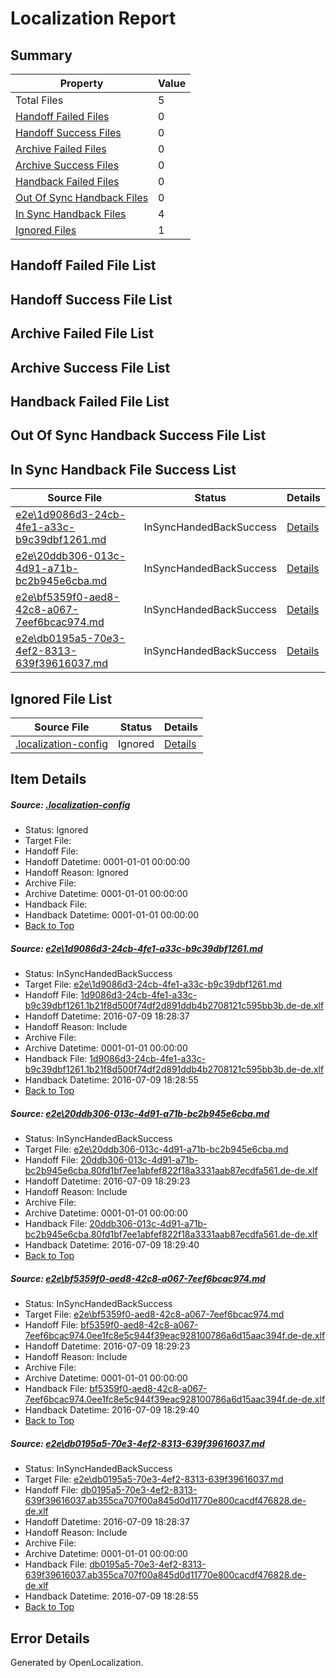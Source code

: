 # <a name='report-top'></a> Localization Report

## Summary
 Property | Value 
 -------- | ----- 
 Total Files | 5
[ Handoff Failed Files ](#handoff-failed-list)| 0
[ Handoff Success Files ](#handoff-success-list)| 0
[ Archive Failed Files ](#archive-failed-list)| 0
[ Archive Success Files ](#archive-success-list)| 0
[ Handback Failed Files ](#handback-failed-list)| 0
[ Out Of Sync Handback Files ](#outofsync-handback-success-list)| 0
[ In Sync Handback Files ](#insync-handback-success-list)| 4
[ Ignored Files ](#ignored-list)| 1

## <a name='handoff-failed-list'></a> Handoff Failed File List

## <a name='handoff-success-list'></a> Handoff Success File List

## <a name='archive-failed-list'></a> Archive Failed File List

## <a name='archive-success-list'></a> Archive Success File List

## <a name='handback-failed-list'></a> Handback Failed File List

## <a name='outofsync-handback-success-list'></a> Out Of Sync Handback Success File List

## <a name='insync-handback-success-list'></a> In Sync Handback File Success List
 Source File | Status | Details 
 ----------- | ------ | ------- 
 [e2e\1d9086d3-24cb-4fe1-a33c-b9c39dbf1261.md](https://github.com/OpenLocalizationTestOrg/oltest/blob/379808778367559c81a8e0e2e6034cfebc374116/e2e/1d9086d3-24cb-4fe1-a33c-b9c39dbf1261.md) | InSyncHandedBackSuccess | [Details](#7db59a4302ec88a8c6c0d32f4c1bd5869a1274971)
 [e2e\20ddb306-013c-4d91-a71b-bc2b945e6cba.md](https://github.com/OpenLocalizationTestOrg/oltest/blob/68754c8fb680c4139c60aa418712f908cebec298/e2e/20ddb306-013c-4d91-a71b-bc2b945e6cba.md) | InSyncHandedBackSuccess | [Details](#3c140d0180e01b62d2ea675f650ce264f7738baa2)
 [e2e\bf5359f0-aed8-42c8-a067-7eef6bcac974.md](https://github.com/OpenLocalizationTestOrg/oltest/blob/68754c8fb680c4139c60aa418712f908cebec298/e2e/bf5359f0-aed8-42c8-a067-7eef6bcac974.md) | InSyncHandedBackSuccess | [Details](#f6a31c6a48741bb3d67f7a9e1fde5a2420c19fb23)
 [e2e\db0195a5-70e3-4ef2-8313-639f39616037.md](https://github.com/OpenLocalizationTestOrg/oltest/blob/379808778367559c81a8e0e2e6034cfebc374116/e2e/db0195a5-70e3-4ef2-8313-639f39616037.md) | InSyncHandedBackSuccess | [Details](#682d8b03d136f93ab525ae1f1bda7edfb75a35684)

## <a name='ignored-list'></a> Ignored File List
 Source File | Status | Details 
 ----------- | ------ | ------- 
 [.localization-config](https://github.com/OpenLocalizationTestOrg/oltest/blob/68754c8fb680c4139c60aa418712f908cebec298/.localization-config) | Ignored | [Details](#3d4f252ac210baf56311d7e97dcc2db10974dbd20)

## Item Details
##### <a name='3d4f252ac210baf56311d7e97dcc2db10974dbd20'></a> Source: [.localization-config](https://github.com/OpenLocalizationTestOrg/oltest/blob/68754c8fb680c4139c60aa418712f908cebec298/.localization-config)
* Status: Ignored
* Target File: 
* Handoff File: 
* Handoff Datetime: 0001-01-01 00:00:00
* Handoff Reason: Ignored
* Archive File: 
* Archive Datetime: 0001-01-01 00:00:00
* Handback File: 
* Handback Datetime: 0001-01-01 00:00:00
* [Back to Top](#report-top)

##### <a name='7db59a4302ec88a8c6c0d32f4c1bd5869a1274971'></a> Source: [e2e\1d9086d3-24cb-4fe1-a33c-b9c39dbf1261.md](https://github.com/OpenLocalizationTestOrg/oltest/blob/379808778367559c81a8e0e2e6034cfebc374116/e2e/1d9086d3-24cb-4fe1-a33c-b9c39dbf1261.md)
* Status: InSyncHandedBackSuccess
* Target File: [e2e\1d9086d3-24cb-4fe1-a33c-b9c39dbf1261.md](https://github.com/OpenLocalizationTestOrg/oltest-dede-fly/blob/f3a16dd78d8dc7775483d382822b61b780eafd88/e2e/1d9086d3-24cb-4fe1-a33c-b9c39dbf1261.md)
* Handoff File: [1d9086d3-24cb-4fe1-a33c-b9c39dbf1261.1b21f8d500f74df2d891ddb4b2708121c595bb3b.de-de.xlf](https://github.com/OpenLocalizationTestOrg/olhandoff-e2e/blob/a6268a4ce502779b84a9f88ef44510439c1fd073/ol-handoff/OpenLocalizationTestOrg/oltest-dede-fly/ci/high/1d9086d3-24cb-4fe1-a33c-b9c39dbf1261.1b21f8d500f74df2d891ddb4b2708121c595bb3b.de-de.xlf)
* Handoff Datetime: 2016-07-09 18:28:37
* Handoff Reason: Include
* Archive File: 
* Archive Datetime: 0001-01-01 00:00:00
* Handback File: [1d9086d3-24cb-4fe1-a33c-b9c39dbf1261.1b21f8d500f74df2d891ddb4b2708121c595bb3b.de-de.xlf](https://github.com/OpenLocalizationTestOrg/olhandback-e2e/blob/bcd4db5c78e63564b97a1bffb3b19756037c98c9/ol-handback/OpenLocalizationTestOrg/oltest-dede-fly/ci/high/1d9086d3-24cb-4fe1-a33c-b9c39dbf1261.1b21f8d500f74df2d891ddb4b2708121c595bb3b.de-de.xlf)
* Handback Datetime: 2016-07-09 18:28:55
* [Back to Top](#report-top)

##### <a name='3c140d0180e01b62d2ea675f650ce264f7738baa2'></a> Source: [e2e\20ddb306-013c-4d91-a71b-bc2b945e6cba.md](https://github.com/OpenLocalizationTestOrg/oltest/blob/68754c8fb680c4139c60aa418712f908cebec298/e2e/20ddb306-013c-4d91-a71b-bc2b945e6cba.md)
* Status: InSyncHandedBackSuccess
* Target File: [e2e\20ddb306-013c-4d91-a71b-bc2b945e6cba.md](https://github.com/OpenLocalizationTestOrg/oltest-dede-fly/blob/821718d415105f3e46782c9782adb55b478c94c0/e2e/20ddb306-013c-4d91-a71b-bc2b945e6cba.md)
* Handoff File: [20ddb306-013c-4d91-a71b-bc2b945e6cba.80fd1bf7ee1abfef822f18a3331aab87ecdfa561.de-de.xlf](https://github.com/OpenLocalizationTestOrg/olhandoff-e2e/blob/e4c4c839787e5d28d18d7400c5cd722b932d30a6/ol-handoff/OpenLocalizationTestOrg/oltest-dede-fly/ci/ht/20ddb306-013c-4d91-a71b-bc2b945e6cba.80fd1bf7ee1abfef822f18a3331aab87ecdfa561.de-de.xlf)
* Handoff Datetime: 2016-07-09 18:29:23
* Handoff Reason: Include
* Archive File: 
* Archive Datetime: 0001-01-01 00:00:00
* Handback File: [20ddb306-013c-4d91-a71b-bc2b945e6cba.80fd1bf7ee1abfef822f18a3331aab87ecdfa561.de-de.xlf](https://github.com/OpenLocalizationTestOrg/olhandback-e2e/blob/ad0f7503ffc3840494c2ff0157c003340102543d/ol-handback/OpenLocalizationTestOrg/oltest-dede-fly/ci/ht/20ddb306-013c-4d91-a71b-bc2b945e6cba.80fd1bf7ee1abfef822f18a3331aab87ecdfa561.de-de.xlf)
* Handback Datetime: 2016-07-09 18:29:40
* [Back to Top](#report-top)

##### <a name='f6a31c6a48741bb3d67f7a9e1fde5a2420c19fb23'></a> Source: [e2e\bf5359f0-aed8-42c8-a067-7eef6bcac974.md](https://github.com/OpenLocalizationTestOrg/oltest/blob/68754c8fb680c4139c60aa418712f908cebec298/e2e/bf5359f0-aed8-42c8-a067-7eef6bcac974.md)
* Status: InSyncHandedBackSuccess
* Target File: [e2e\bf5359f0-aed8-42c8-a067-7eef6bcac974.md](https://github.com/OpenLocalizationTestOrg/oltest-dede-fly/blob/821718d415105f3e46782c9782adb55b478c94c0/e2e/bf5359f0-aed8-42c8-a067-7eef6bcac974.md)
* Handoff File: [bf5359f0-aed8-42c8-a067-7eef6bcac974.0ee1fc8e5c944f39eac928100786a6d15aac394f.de-de.xlf](https://github.com/OpenLocalizationTestOrg/olhandoff-e2e/blob/e4c4c839787e5d28d18d7400c5cd722b932d30a6/ol-handoff/OpenLocalizationTestOrg/oltest-dede-fly/ci/ht/bf5359f0-aed8-42c8-a067-7eef6bcac974.0ee1fc8e5c944f39eac928100786a6d15aac394f.de-de.xlf)
* Handoff Datetime: 2016-07-09 18:29:23
* Handoff Reason: Include
* Archive File: 
* Archive Datetime: 0001-01-01 00:00:00
* Handback File: [bf5359f0-aed8-42c8-a067-7eef6bcac974.0ee1fc8e5c944f39eac928100786a6d15aac394f.de-de.xlf](https://github.com/OpenLocalizationTestOrg/olhandback-e2e/blob/ad0f7503ffc3840494c2ff0157c003340102543d/ol-handback/OpenLocalizationTestOrg/oltest-dede-fly/ci/ht/bf5359f0-aed8-42c8-a067-7eef6bcac974.0ee1fc8e5c944f39eac928100786a6d15aac394f.de-de.xlf)
* Handback Datetime: 2016-07-09 18:29:40
* [Back to Top](#report-top)

##### <a name='682d8b03d136f93ab525ae1f1bda7edfb75a35684'></a> Source: [e2e\db0195a5-70e3-4ef2-8313-639f39616037.md](https://github.com/OpenLocalizationTestOrg/oltest/blob/379808778367559c81a8e0e2e6034cfebc374116/e2e/db0195a5-70e3-4ef2-8313-639f39616037.md)
* Status: InSyncHandedBackSuccess
* Target File: [e2e\db0195a5-70e3-4ef2-8313-639f39616037.md](https://github.com/OpenLocalizationTestOrg/oltest-dede-fly/blob/f3a16dd78d8dc7775483d382822b61b780eafd88/e2e/db0195a5-70e3-4ef2-8313-639f39616037.md)
* Handoff File: [db0195a5-70e3-4ef2-8313-639f39616037.ab355ca707f00a845d0d11770e800cacdf476828.de-de.xlf](https://github.com/OpenLocalizationTestOrg/olhandoff-e2e/blob/a6268a4ce502779b84a9f88ef44510439c1fd073/ol-handoff/OpenLocalizationTestOrg/oltest-dede-fly/ci/high/db0195a5-70e3-4ef2-8313-639f39616037.ab355ca707f00a845d0d11770e800cacdf476828.de-de.xlf)
* Handoff Datetime: 2016-07-09 18:28:37
* Handoff Reason: Include
* Archive File: 
* Archive Datetime: 0001-01-01 00:00:00
* Handback File: [db0195a5-70e3-4ef2-8313-639f39616037.ab355ca707f00a845d0d11770e800cacdf476828.de-de.xlf](https://github.com/OpenLocalizationTestOrg/olhandback-e2e/blob/bcd4db5c78e63564b97a1bffb3b19756037c98c9/ol-handback/OpenLocalizationTestOrg/oltest-dede-fly/ci/high/db0195a5-70e3-4ef2-8313-639f39616037.ab355ca707f00a845d0d11770e800cacdf476828.de-de.xlf)
* Handback Datetime: 2016-07-09 18:28:55
* [Back to Top](#report-top)


## Error Details

Generated by OpenLocalization.
